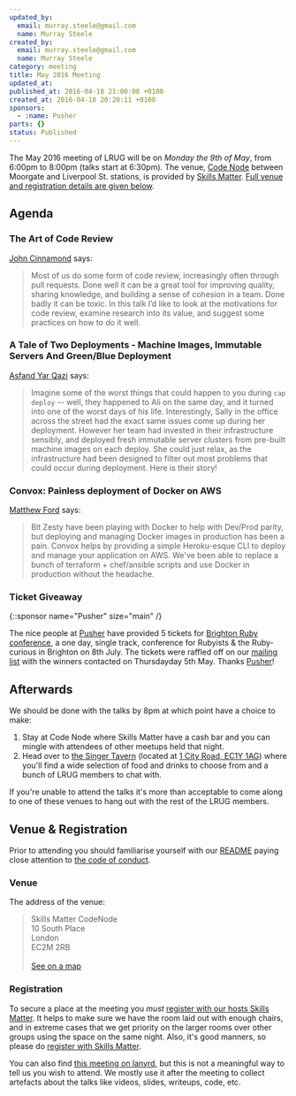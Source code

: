 ```yaml
---
updated_by:
  email: murray.steele@gmail.com
  name: Murray Steele
created_by:
  email: murray.steele@gmail.com
  name: Murray Steele
category: meeting
title: May 2016 Meeting
updated_at:
published_at: 2016-04-18 21:00:00 +0100
created_at: 2016-04-18 20:20:11 +0100
sponsors:
  - :name: Pusher
parts: {}
status: Published
---
```


The May 2016 meeting of LRUG will be on *Monday the 9th of May*, from 6:00pm to 8:00pm (talks start at 6:30pm).  The venue, [Code Node](https://skillsmatter.com/locations/264-skills-matter-codenode) between Moorgate and Liverpool St. stations, is provided by [Skills Matter](http://www.skillsmatter.com).  [Full venue and registration details are given below](#may16registration).

Agenda
------

### The Art of Code Review

[John Cinnamond](https://twitter.com/jcinnamond) says:

> Most of us do some form of code review, increasingly often through pull
> requests. Done well it can be a great tool for improving quality, sharing
> knowledge, and building a sense of cohesion in a team. Done badly it can be
> toxic. In this talk I’d like to look at the motivations for code review,
> examine research into its value, and suggest some practices on how to do it
> well.

### A Tale of Two Deployments - Machine Images, Immutable Servers And Green/Blue Deployment

[Asfand Yar Qazi](http://www.thedevopsdoctors.com/) says:

> Imagine some of the worst things that could happen to you during `cap deploy`
> -- well, they happened to Ali on the same day, and it turned into one of the
> worst days of his life. Interestingly, Sally in the office across the street
> had the exact same issues come up during her deployment. However her team had
> invested in their infrastructure sensibly, and deployed fresh immutable
> server clusters from pre-built machine images on each deploy. She could just
> relax, as the infrastructure had been designed to filter out most problems
> that could occur during deployment. Here is their story!

### Convox: Painless deployment of Docker on AWS

[Matthew Ford](https://twitter.com/matthewcford) says:

> Bit Zesty have been playing with Docker to help with Dev/Prod parity, but
> deploying and managing Docker images in production has been a pain. Convox
> helps by providing a simple Heroku-esque CLI to deploy and manage your
> application on AWS. We've been able to replace a bunch of terraform +
> chef/ansible scripts and use Docker in production without the headache.

### Ticket Giveaway

{::sponsor name="Pusher" size="main" /}

The nice people at [Pusher](https://pusher.com/) have provided 5 tickets for [Brighton Ruby conference](http://brightonruby.com/), a one day, single track, conference for Rubyists & the Ruby-curious in Brighton on 8th July.  The tickets were raffled off on our [mailing list](/mailing-list) with the winners contacted on Thursdayday 5th May.  Thanks [Pusher](https://pusher.com/)!

Afterwards
----------

We should be done with the talks by 8pm at which point have a choice to make:

1. Stay at Code Node where Skills Matter have a cash bar and you can mingle with attendees of other meetups held that night.
2. Head over to [the Singer Tavern](http://singertavern.com/) (located at [1 City Road, EC1Y 1AG](https://goo.gl/maps/w9kPu)) where you'll find a wide selection of food and drinks to choose from and a bunch of LRUG members to chat with.

If you're unable to attend the talks it's more than acceptable to come along to one of these venues to hang out with the rest of the LRUG members.

Venue & Registration <a name="may16registration">&nbsp;</a>
-----------------------------------------------------------

Prior to attending you should familiarise yourself with our [README](http://readme.lrug.org/) paying close attention to [the code of conduct](http://readme.lrug.org/#code-of-conduct).

### Venue

The address of the venue:

> Skills Matter CodeNode<br/>10 South Place<br/>London<br/>EC2M 2RB<br/><br/>[See on a map](https://goo.gl/maps/ONJT4)

### Registration

To secure a place at the meeting you *must* [register with our hosts Skills Matter](https://skillsmatter.com/meetups/8095-lrug-may-meetup).  It helps to make sure we have the room laid out with enough chairs, and in extreme cases that we get priority on the larger rooms over other groups using the space on the same night.  Also, it's good manners, so please do [register with Skills Matter](https://skillsmatter.com/meetups/8095-lrug-may-meetup).

You can also find [this meeting on lanyrd](http://lanyrd.com/2016/lrug-may/), but this is not a meaningful way to tell us you wish to attend.  We mostly use it after the meeting to collect artefacts about the talks like videos, slides, writeups, code, etc.
